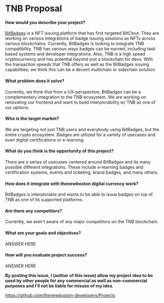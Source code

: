 # TNB Proposal

#### How would you describe your project?
[BitBadges](https://bitbadges.github.io) is a NFT issuing platform that has first targeted BitClout. They are working on various integrations of badge issuing solutions as NFTs across various blockchains. Currently, BitBadges is looking to integrate TNB compatibility. TNB has various ways badges can be earned, including task based systems and developer integrations. Also, TNB is a high speed cryptocurrency and has potential beyond just a blockchain for devs. With the transaction speeds that TNB offers as well as the BitBadges issuing capabilities, we think this can be a decent multichain or sidechain solution.

#### What problem does it solve?
Currently, we think that from a UX-perspective, BitBadges can be a complementary integration to the TNB ecosystem. We are working on renovating our frontend and want to build interplorability w/ TNB as one of our options.

#### Who is the target market?
We are targeting not just TNB users and everybody using BitBadges, but the entire crypto ecosystem. Badges are utilized for a variety of usecases and even digital certifications or e-learning.

#### What do you think is the opportunity of this project?
There are a series of usecases centered around BitBadges and its many possible different integrations. These include e-learning badges and certification systems, events and ticketing, brand badges, and many others.

#### How does it integrate with thenewboston digital currency work?
BitBadges is interplorable and wants to be able to issue badges on top of TNB as one of its supported platforms.

#### Are there any competitors?
Currently, we aren't aware of any major competitors on the TNB blockchain.

#### What are your goals and objectives?
ANSWER HERE

#### How will you evaluate project success?
ANSWER HERE


**By posting this issue, I (author of this issue) allow my project idea to be used by other people for any commercial as well as non-commercial purposes and I'll not be liable for misuse of my idea.**

https://github.com/thenewboston-developers/Projects
